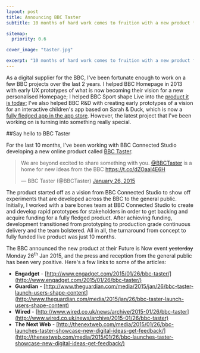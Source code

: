 ```yaml
---
layout: post
title: Announcing BBC Taster
subtitle: 10 months of hard work comes to fruition with a new product for the BBC.

sitemap:
  priority: 0.6

cover_image: "taster.jpg"

excerpt: "10 months of hard work comes to fruition with a new product for the BBC."
---
```


As a digital supplier for the BBC, I've been fortunate enough to work on a few BBC projects over the last 2 years. I helped BBC Homepage in 2013 with early UX prototypes of what is now becoming their vision for a new personalised Homepage; I helped BBC Sport shape Live into the [product it is today](http://www.bbc.co.uk/sport/live/football/30517006); I've also helped BBC R&D with creating early prototypes of a vision for an interactive children's app based on Sarah &amp; Duck, which is now a [fully fledged app in the app store](https://itunes.apple.com/gb/app/sarah-duck-day-at-the-park/id942926747). However, the latest project that I've been working on is turning into something really special.

##Say hello to BBC Taster

For the last 10 months, I've been working with BBC Connected Studio developing a new online product called [BBC Taster](http://bbc.co.uk/taster).

<blockquote class="twitter-tweet" lang="en"><p>We are beyond excited to share something with you. <a href="https://twitter.com/BBCTaster">@BBCTaster</a> is a home for new ideas from the BBC&#10;<a href="https://t.co/dZOaal4E6H">https://t.co/dZOaal4E6H</a></p>&mdash; BBC Taster (@BBCTaster) <a href="https://twitter.com/BBCTaster/status/559644934056079360">January 26, 2015</a></blockquote>
<script async src="//platform.twitter.com/widgets.js" charset="utf-8"></script>

The product started off as a vision from BBC Connected Studio to show off experiments that are developed across the BBC to the general public. Initially, I worked with a bare bones team at BBC Connected Studio to create and develop rapid prototypes for stakeholders in order to get backing and acquire funding for a fully fledged product. After achieving funding, development transitioned from prototyping to production grade continuous delivery and the team bolstered. All in all, the turnaround from concept to fully funded live product was just 10 months.

The BBC announced the new product at their Future is Now event <s>yesterday</s> Monday 26<sup>th</sup> Jan 2015, and the press and reception from the general public has been very positive. Here's a few links to some of the articles:

- **Engadget** - [http://www.engadget.com/2015/01/26/bbc-taster/](http://www.engadget.com/2015/01/26/bbc-taster/)
- **Guardian** - [http://www.theguardian.com/media/2015/jan/26/bbc-taster-launch-users-shape-content](http://www.theguardian.com/media/2015/jan/26/bbc-taster-launch-users-shape-content)
- **Wired** - [http://www.wired.co.uk/news/archive/2015-01/26/bbc-taster](http://www.wired.co.uk/news/archive/2015-01/26/bbc-taster)
- **The Next Web** - [http://thenextweb.com/media/2015/01/26/bbc-launches-taster-showcase-new-digital-ideas-get-feedback/](http://thenextweb.com/media/2015/01/26/bbc-launches-taster-showcase-new-digital-ideas-get-feedback/)
